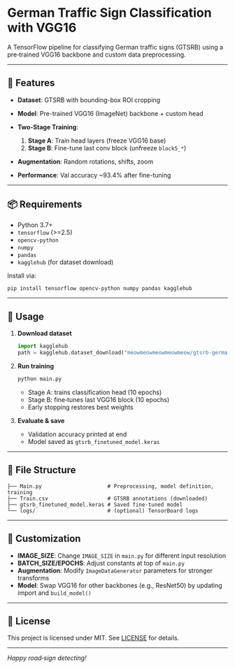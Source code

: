 # German Traffic Sign Classification with VGG16

A TensorFlow pipeline for classifying German traffic signs (GTSRB) using a pre‑trained VGG16 backbone and custom data preprocessing.

---

## 🚀 Features

* **Dataset**: GTSRB with bounding-box ROI cropping
* **Model**: Pre-trained VGG16 (ImageNet) backbone + custom head
* **Two-Stage Training**:

  1. **Stage A**: Train head layers (freeze VGG16 base)
  2. **Stage B**: Fine-tune last conv block (unfreeze `block5_*`)
* **Augmentation**: Random rotations, shifts, zoom
* **Performance**: Val accuracy \~93.4% after fine-tuning

---

## 📦 Requirements

* Python 3.7+
* `tensorflow` (>=2.5)
* `opencv-python`
* `numpy`
* `pandas`
* `kagglehub` (for dataset download)

Install via:

```bash
pip install tensorflow opencv-python numpy pandas kagglehub
```

---

## 📝 Usage

1. **Download dataset**

   ```python
   import kagglehub
   path = kagglehub.dataset_download("meowmeowmeowmeowmeow/gtsrb-german-traffic-sign")
   ```

2. **Run training**

   ```bash
   python main.py
   ```

   * Stage A: trains classification head (10 epochs)
   * Stage B: fine‑tunes last VGG16 block (10 epochs)
   * Early stopping restores best weights

3. **Evaluate & save**

   * Validation accuracy printed at end
   * Model saved as `gtsrb_finetuned_model.keras`

---

## 📂 File Structure

```plaintext
├── Main.py                     # Preprocessing, model definition, training
├── Train.csv                   # GTSRB annotations (downloaded)
├── gtsrb_finetuned_model.keras # Saved fine‑tuned model
└── logs/                       # (optional) TensorBoard logs
```

---

## 🔧 Customization

* **IMAGE\_SIZE**: Change `IMAGE_SIZE` in `main.py` for different input resolution
* **BATCH\_SIZE/EPOCHS**: Adjust constants at top of `main.py`
* **Augmentation**: Modify `ImageDataGenerator` parameters for stronger transforms
* **Model**: Swap VGG16 for other backbones (e.g., ResNet50) by updating import and `build_model()`

---

## 📄 License

This project is licensed under MIT. See [LICENSE](LICENSE) for details.

---

*Happy road‑sign detecting!*
